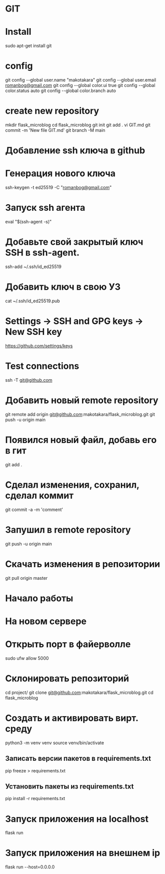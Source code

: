 # GIT
# Install
sudo apt-get install git
# config
git config --global user.name "makotakara"
git config --global user.email romanbog@gmail.com
git config --global color.ui true
git config --global color.status auto
git config --global color.branch auto

# create new repository
mkdir flask_microblog 
cd flask_microblog
git init
git add .
vi GIT.md
git commit -m 'New file GIT.md'
git branch -M main

# Добавление ssh ключа в github
# Генерация нового ключа
ssh-keygen -t ed25519 -C "romanbog@gmail.com"
# Запуск ssh агента
eval "$(ssh-agent -s)"
# Добавьте свой закрытый ключ SSH в ssh-agent.
ssh-add ~/.ssh/id_ed25519
# Добавить ключ в свою УЗ
cat ~/.ssh/id_ed25519.pub
# Settings -> SSH and GPG keys -> New SSH key
https://github.com/settings/keys
# Test connections
ssh -T git@github.com

# Добавить новый remote repository
git remote add origin git@github.com:makotakara/flask_microblog.git
git push -u origin main

# Появился новый файл, добавь его в гит
git add .
# Сделал изменения, сохранил, сделал коммит
git commit -a -m 'comment'
# Запушил в remote repository
git push -u origin main
# Скачать изменения в репозитории
git pull origin master

# Начало работы
# На новом сервере
# Открыть порт в файерволле
sudo ufw allow 5000

# Склонировать репозиторий
cd project/
git clone git@github.com:makotakara/flask_microblog.git
cd flask_microblog
# Создать и активировать вирт. среду
python3 -m venv venv
source venv/bin/activate

## Записать версии пакетов в requirements.txt
pip freeze > requirements.txt
## Установить пакеты из requirements.txt 
pip install -r requirements.txt


# Запуск приложения на localhost
flask run
# Запуск приложения на внешнем ip
flask run --host=0.0.0.0
